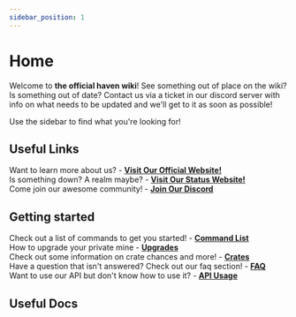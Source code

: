 ```yaml
---
sidebar_position: 1
---
```


# Home

Welcome to **the official haven wiki**!
See something out of place on the wiki? Is something out of date?
Contact us via a ticket in our discord server with info on what needs
to be updated and we'll get to it as soon as possible!

Use the sidebar to find what you're looking for!

## Useful Links

Want to learn more about us? - **[Visit Our Official Website!](https://haven-studios.xyz)**                  
Is something down? A realm maybe? - **[Visit Our Status Website!](https://haven-studios.xyz)**                           
Come join our awesome community! - **[Join Our Discord](https://haven-studios.xyz)**

## Getting started

Check out a list of commands to get you started! - **[Command List](https://wiki.haven-studios.xyz/commands/list-of-commands)**                     
How to upgrade your private mine - **[Upgrades](https://wiki.haven-studios.xyz/upgrades/upgrading-your-private-mine)**             
Check out some information on crate chances and more! - **[Crates](https://wiki.haven-studios.xyz/crates/crate-information)**                        
Have a question that isn't answered? Check out our faq section! - **[FAQ](https://wiki.haven-studios.xyz/faq)**                          
Want to use our API but don't know how to use it? - **[API Usage](https://wiki.haven-studios.xyz/api/usage)**

## Useful Docs
